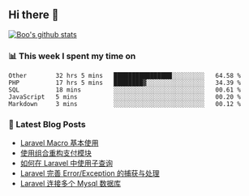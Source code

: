 ## Hi there 👋

[![Boo's github stats](https://github-readme-stats.vercel.app/api?username=0xAiKang)](https://github.com/anuraghazra/github-readme-stats)

<!-- [![Most Used Langs](https://github-readme-stats.vercel.app/api/top-langs/?username=0xAiKang)](https://github.com/anuraghazra/github-readme-stats) -->

### 📊 This week I spent my time on
<!--START_SECTION:waka-->
```text
Other        32 hrs 5 mins   ████████████████░░░░░░░░░   64.58 % 
PHP          17 hrs 5 mins   ████████▓░░░░░░░░░░░░░░░░   34.39 % 
SQL          18 mins         ░░░░░░░░░░░░░░░░░░░░░░░░░   00.61 % 
JavaScript   5 mins          ░░░░░░░░░░░░░░░░░░░░░░░░░   00.20 % 
Markdown     3 mins          ░░░░░░░░░░░░░░░░░░░░░░░░░   00.12 % 
```
<!--END_SECTION:waka-->

### 📕 Latest Blog Posts
<!-- BLOG-POST-LIST:START -->
- [Laravel Macro 基本使用](https://www.0x2beace.com/basic-use-of-laravel-macro/)
- [使用组合重构支付模块](https://www.0x2beace.com/reconstruct-the-payment-module-using-a-combination/)
- [如何在 Laravel 中使用子查询](https://www.0x2beace.com/how-to-use-subqueries-in-laravel/)
- [Laravel 完善 Error/Exception 的捕获与处理](https://www.0x2beace.com/laravel-improves-error-exception-capture-and-handling/)
- [Laravel 连接多个 Mysql 数据库](https://www.0x2beace.com/laravel-connects-to-multiple-mysql-databases/)
<!-- BLOG-POST-LIST:END -->

